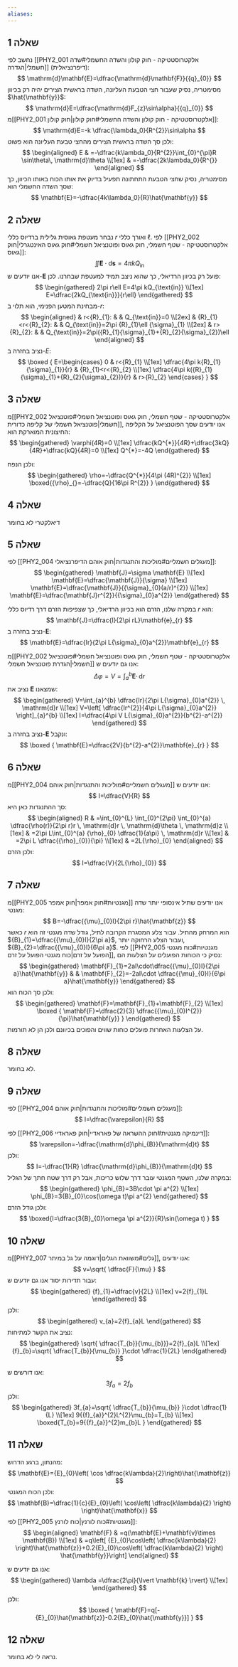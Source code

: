```yaml
---
aliases:
---
```

## שאלה 1
נחשב לפי [[PHY2_001 אלקטרוסטטיקה - חוק קולון והשדה החשמלי#שדה חשמלי|הגדרה]] (דיפרנציאלית):
$$
\mathrm{d}\mathbf{E}=\dfrac{\mathrm{d}\mathbf{F}}{{q}_{0}}
$$
מסימטריה, נסיק שעבור חצי הטבעת העליונה, השדה בראשית הצירים יהיה רק בכיוון $\hat{\mathbf{y}}$:
$$
\mathrm{d}E=\dfrac{\mathrm{d}F_{z}\sin\alpha}{{q}_{0}}
$$
מ[[PHY2_001 אלקטרוסטטיקה - חוק קולון והשדה החשמלי#חוק קולון|חוק קולון]]:
$$
\mathrm{d}E=-k \dfrac{\lambda_0}{R^{2}}\sin\alpha
$$
ולכן סך השדה בראשית הצירים מהחצי טבעת העליונה הוא פשוט:
$$
\begin{aligned}
E & =-\dfrac{k\lambda_0}{R^{2}}\int_{0}^{\pi}R \sin\theta\, \mathrm{d}\theta  \\[1ex]
 & =-\dfrac{2k\lambda_0}{R^{}}
\end{aligned}
$$
מסימטריה, נסיק שחצי הטבעת התחתונה תפעיל בדיוק את אותו הכוח באותו הכיוון, כך שסך השדה החשמלי הוא:
$$
\mathbf{E}=-\dfrac{4k\lambda_0}{R}\hat{\mathbf{y}}
$$

## שאלה 2
נבחר מעטפת גאוסית גלילית ברדיוס כללי $r$ ואורך כללי $\ell$. לפי [[PHY2_002 אלקטרוסטטיקה - שטף חשמלי, חוק גאוס ופוטנציאל חשמלי#חוק גאוס האינטגרלי|חוק גאוס]]:
$$
\iint \mathbf{E}\cdot \mathrm{d}\mathbf{s}=4\pi kQ_{\text{in}}
$$
אנו יודעים ש-$\mathbf{E}$ פועל רק בכיוון הרדיאלי, כך שהוא ניצב תמיד למעטפת שבחרנו. לכן:
$$
\begin{gathered}
2\pi r\ell E=4\pi kQ_{\text{in}} \\[1ex]
E=\dfrac{2kQ_{\text{in}}}{r\ell}
\end{gathered}
$$
מבחינת המטען הפנימי, הוא תלוי ב-$r$:
$$
\begin{aligned}
 & r<{R}_{1}: &  & Q_{\text{in}}=0 \\[2ex]
 & {R}_{1}<r<{R}_{2}: &  & Q_{\text{in}}=2\pi {R}_{1}\ell {\sigma}_{1} \\[2ex]
 & r>{R}_{2}: &  & Q_{\text{in}}=2\pi({R}_{1}{\sigma}_{1}+{R}_{2}{\sigma}_{2})\ell
\end{aligned}
$$
נציב בחזרה ב-$E$:
$$
\boxed {
E=\begin{cases}
0 & r<{R}_{1} \\[1ex]
\dfrac{4\pi k{R}_{1}{\sigma}_{1}}{r} & {R}_{1}<r<{R}_{2} \\[1ex]
\dfrac{4\pi k({R}_{1}{\sigma}_{1}+{R}_{2}{\sigma}_{2})}{r} & r>{R}_{2}
\end{cases}
 }
$$
## שאלה 3
מ[[PHY2_002 אלקטרוסטטיקה - שטף חשמלי, חוק גאוס ופוטנציאל חשמלי#פוטנציאל חשמלי|פוטנציאל חשמלי של קליפה כדורית]], אנו יודעים שסך הפוטנציאל על הקליפה החיצונית המוארקת הוא:
$$
\begin{gathered}
\varphi(4R)=0 \\[1ex]
\dfrac{kQ^{*}}{4R}+\dfrac{3kQ}{4R}+\dfrac{kQ}{4R}=0 \\[1ex]
Q^{*}=-4Q
\end{gathered}
$$

ולכן הנפח:
$$
\begin{gathered}
\rho=-\dfrac{Q^{*}}{4\pi (4R)^{2}} \\[1ex]
\boxed{{\rho}_{}=-\dfrac{Q}{16\pi R^{2}} }
\end{gathered}
$$


## שאלה 4
דיאלקטרי לא בחומר

## שאלה 5
לפי [[PHY2_004 מעגלים חשמליים#מוליכות והתנגדות|חוק אוהם הדיפרנציאלי]]:
$$
\begin{gathered}
\mathbf{J}=\sigma \mathbf{E} \\[1ex]
\mathbf{E}=\dfrac{\mathbf{J}}{\sigma} \\[1ex]
\mathbf{E}=\dfrac{\mathbf{J}}{{\sigma}_{0}(a/r)^{2}} \\[1ex]
\mathbf{E}=\dfrac{\mathbf{J}r^{2}}{{\sigma}_{0}a^{2}}
\end{gathered}
$$

במקרה שלנו, הזרם הוא בכיוון הרדיאלי, כך שצפיפות הזרם דרך רדיוס כללי $r$ הוא:
$$
\mathbf{J}=\dfrac{I}{2\pi rL}\mathbf{e}_{r}
$$
נציב בחזרה ב-$\mathbf{E}$:
$$
\mathbf{E}=\dfrac{Ir}{2\pi L{\sigma}_{0}a^{2}}\mathbf{e}_{r}
$$

מ[[PHY2_002 אלקטרוסטטיקה - שטף חשמלי, חוק גאוס ופוטנציאל חשמלי#פוטנציאל חשמלי|הגדרת פוטנציאל חשמלי]] אנו גם יודעים ש:
$$
\Delta\varphi=V=\int_{a}^{b} \mathbf{E} \cdot\, \mathrm{d}r 
$$
נציב את $\mathbf{E}$ שמצאנו:
$$
\begin{gathered}
V=\int_{a}^{b} \dfrac{Ir}{2\pi L{\sigma}_{0}a^{2}} \, \mathrm{d}r  \\[1ex]
V=\left[ \dfrac{Ir^{2}}{4\pi L{\sigma}_{0}a^{2}} \right]_{a}^{b} \\[1ex]
I=\dfrac{4\pi V L{\sigma}_{0}a^{2}}{b^{2}-a^{2}}
\end{gathered}
$$
נציב בחזרה ב-$\mathbf{E}$ ונקבל:
$$
\boxed {
\mathbf{E}=\dfrac{2V}{b^{2}-a^{2}}\mathbf{e}_{r}
 }
$$
## שאלה 6
מ[[PHY2_004 מעגלים חשמליים#מוליכות והתנגדות|חוק אוהם]] אנו יודעים ש:
$$
I=\dfrac{V}{R}
$$
סך ההתנגדות כאן היא:
$$
\begin{aligned}
R & =\int_{0}^{L} \int_{0}^{2\pi} \int_{0}^{a} \dfrac{\rho(r)}{2\pi r}r \, \mathrm{d}r  \, \mathrm{d}\theta  \, \mathrm{d}z  \\[1ex]
 & =2\pi L\int_{0}^{a} {\rho}_{0} \dfrac{1}{a\pi} \, \mathrm{d}r \\[1ex]
 & =2\pi L \dfrac{{\rho}_{0}}{\pi} \\[1ex]
 & =2L{\rho}_{0}
\end{aligned}
$$
ולכן הזרם:
$$
I=\dfrac{V}{2L{\rho}_{0}}
$$

## שאלה 7
מ[[PHY2_005 מגנטיות#חוק אמפר|חוק אמפר]] אנו יודעים שתיל אינסופי יותר שדה מגנטי:
$$
B=-\dfrac{{\mu}_{0}I}{2\pi r}\hat{\mathbf{z}}
$$
כאשר $r$ הוא המרחק מהתיל. עבור צלע המסגרת הקרובה לתיל, גודל שדה מגנטי זה הוא ${B}_{1}=\dfrac{{\mu}_{0}I}{2\pi a}$, ועבור הצלע הרחוקה יותר, ${B}_{2}=\dfrac{{\mu}_{0}I}{6\pi a}$.
לפי [[PHY2_005 מגנטיות#כוח מגנטי הפועל על זרם|כוח מגנטי הפועל על זרם]], נסיק כי הכוחות הפועלים על הצלעות הם:
$$
\begin{gathered}
\mathbf{F}_{1}=2aI\cdot\dfrac{{\mu}_{0}I}{2\pi a}\hat{\mathbf{y}} &  & \mathbf{F}_{2}=-2aI\cdot \dfrac{{\mu}_{0}I}{6\pi a}\hat{\mathbf{y}}
\end{gathered}
$$
ולכן סך הכוח הוא:
$$
\begin{gathered}
\mathbf{F}=\mathbf{F}_{1}+\mathbf{F}_{2} \\[1ex]
\boxed {
\mathbf{F}=\dfrac{2}{3} \dfrac{{\mu}_{0}I^{2}}{\pi}\hat{\mathbf{y}}
 }
\end{gathered}
$$
על הצלעות האחרות פועלים כוחות שווים והפוכים בכיוונם ולכן הן לא תורמות.

## שאלה 8
לא בחומר.

## שאלה 9
לפי [[PHY2_004 מעגלים חשמליים#מוליכות והתנגדות|חוק אוהם]]:
$$
I=\dfrac{\varepsilon}{R}
$$

לפי [[PHY2_006 דינמיקה מגנטית#חוק ההשראה של פאראדיי|חוק פאראדיי]]:
$$
\varepsilon=-\dfrac{\mathrm{d}\phi_{B}}{\mathrm{d}t}
$$
ולכן:
$$
I=-\dfrac{1}{R} \dfrac{\mathrm{d}\phi_{B}}{\mathrm{d}t}
$$
במקרה שלנו, השטף המגנטי עובר דרך שלוש כריכות, אבל רק דרך שטח חתך של הגליל:
$$
\begin{gathered}
\phi_{B}=3B\cdot \pi a^{2} \\[1ex]
\phi_{B}=3{B}_{0}\cos(\omega t)\pi a^{2}
\end{gathered}
$$
ולכן גודל הזרם:
$$
\boxed{I=\dfrac{3{B}_{0}\omega \pi a^{2}}{R}\sin(\omega t) }
$$

## שאלה 10
מ[[PHY2_007 גלים#משוואת הגלים|דוגמה על גל במיתר]], אנו יודעים:
$$
v=\sqrt{ \dfrac{F}{\mu} }
$$
עבור תדירות יסוד אנו גם יודעים ש:
$$
\begin{gathered}
{f}_{1}=\dfrac{v}{2L} \\[1ex]
v=2{f}_{1}L
\end{gathered}
$$
ולכן:
$$
\begin{gathered}
v_{a}=2{f}_{a}L
\end{gathered}
$$
נציב את הקשר למתיחות:
$$
\begin{gathered}
\sqrt{ \dfrac{T_{b}}{\mu_{b}}}=2{f}_{a}L \\[1ex]
{f}_{b}=\sqrt{ \dfrac{T_{b}}{\mu_{b}} }\cdot \dfrac{1}{2L}
\end{gathered}
$$

אנו דורשים ש:
$$
3f_{a}=2f_{b}
$$
ולכן:
$$
\begin{gathered}
3f_{a}=\sqrt{ \dfrac{T_{b}}{\mu_{b}} }\cdot \dfrac{1}{L} \\[1ex]
9{{f}_{a}}^{2}L^{2}\mu_{b}=T_{b} \\[1ex]
\boxed{T_{b}=9{{f}_{a}}^{2}m_{b}L }
\end{gathered}
$$
## שאלה 11
מהנתון, ברגע הדרוש:
$$
\mathbf{E}={E}_{0}\left( \cos \dfrac{k\lambda}{2}\right)\hat{\mathbf{z}}
$$
ולכן הכוח המגנטי:
$$
\mathbf{B}=\dfrac{1}{c}{E}_{0}\left( \cos\left( \dfrac{k\lambda}{2} \right) \right)\hat{\mathbf{x}}
$$
לפי [[PHY2_005 מגנטיות#כוח לורנץ|כוח לורנץ]]:
$$
\begin{aligned}
\mathbf{F} & =q(\mathbf{E}+\mathbf{v}\times \mathbf{B}) \\[1ex]
 & =q\left[ {E}_{0}\cos\left( \dfrac{k\lambda}{2} \right)\hat{\mathbf{z}}+0.2{E}_{0}\cos\left( \dfrac{k\lambda}{2} \right) \hat{\mathbf{y}}\right]
\end{aligned}
$$

אנו גם יודעים ש:
$$
\begin{gathered}
\lambda =\dfrac{2\pi}{\lvert \mathbf{k} \rvert} \\[1ex]
\end{gathered}
$$
ולכן:
$$
\boxed {
\mathbf{F}=q[-{E}_{0}\hat{\mathbf{z}}-0.2{E}_{0}\hat{\mathbf{y}}]
 }
$$

## שאלה 12
נראה לי לא בחומר.